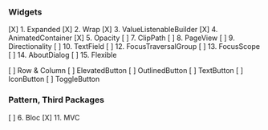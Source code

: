 ### Widgets

[X] 1. Expanded
[X] 2. Wrap
[X] 3. ValueListenableBuilder
[X] 4. AnimatedContainer
[X] 5. Opacity
[ ] 7. ClipPath
[ ] 8. PageView
[ ] 9. Directionality
[ ] 10. TextField
[ ] 12. FocusTraversalGroup
[ ] 13. FocusScope
[ ] 14. AboutDialog
[ ] 15. Flexible

[ ] Row & Column
[ ] ElevatedButton
[ ] OutlinedButton
[ ] TextButton
[ ] IconButton
[ ] ToggleButton

### Pattern, Third Packages

[ ] 6. Bloc
[X] 11. MVC